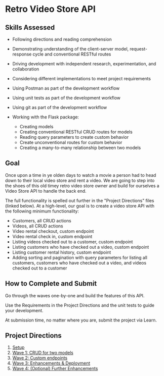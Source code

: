 # Retro Video Store API 

## Skills Assessed

- Following directions and reading comprehension
- Demonstrating understanding of the client-server model, request-response cycle and conventional RESTful routes
- Driving development with independent research, experimentation, and collaboration
- Considering different implementations to meet project requirements
- Using Postman as part of the development workflow
- Using unit tests as part of the development workflow
- Using git as part of the development workflow

- Working with the Flask package:
    - Creating models
    - Creating conventional RESTful CRUD routes for models
    - Reading query parameters to create custom behavior
    - Create unconventional routes for custom behavior
    - Creating a many-to-many relationship between two models

## Goal

Once upon a time in ye olden days to watch a movie a person had to head down to their local video store and rent a video.  We are going to step into the shoes of this old timey retro video store owner and build for ourselves a Video Store API to handle the back end. 

The full functionality is spelled out further in the "Project Directions" files (linked below). At a high-level, our goal is to create a video store API with the following minimum functionality:
- Customers, all CRUD actions
- Videos, all CRUD actions
- Video rental checkout, custom endpoint
- Video rental check in, custom endpoint
- Listing videos checked out to a customer, custom endpoint
- Listing customers who have checked out a video, custom endpoint
- Listing customer rental history, custom endpoint
- Adding sorting and pagination with query parameters for listing all customers, customers who have checked out a video, and videos checked out to a customer

## How to Complete and Submit

Go through the waves one-by-one and build the features of this API.

Use the Requirements in the Project Directions and the unit tests to guide your development.

At submission time, no matter where you are, submit the project via Learn.

## Project Directions

1. [Setup](ada-project-docs/setup.md)
1. [Wave 1: CRUD for two models](ada-project-docs/wave_01.md)
1. [Wave 2: Custom endpoints](ada-project-docs/wave_02.md)
1. [Wave 3: Enhancements & Deployment](ada-project-docs/wave_03.md)
2. [Wave 4: (Optional) Further Enhancements](ada-project-docs/wave_04.md)
